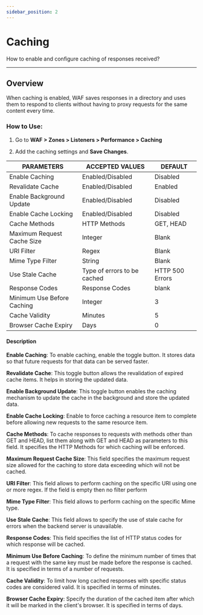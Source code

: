 ```yaml
---
sidebar_position: 2
---
```

# Caching

How to enable and configure caching of responses received?

---

## Overview

When caching is enabled, WAF saves responses in a directory and uses them to respond to clients without having to proxy requests for the same content every time.

### How to Use:

1. Go to **WAF > Zones > Listeners > Performance > Caching**

2. Add the caching settings and **Save Changes**.

| PARAMETERS                 | ACCEPTED VALUES             | DEFAULT         |
|----------------------------|-----------------------------|-----------------|
| Enable Caching             | Enabled/Disabled            | Disabled        |
| Revalidate Cache           | Enabled/Disabled            | Enabled         |
| Enable Background Update   | Enabled/Disabled            | Disabled        |
| Enable Cache Locking       | Enabled/Disabled            | Disabled        |
| Cache Methods              | HTTP Methods                | GET, HEAD       |
| Maximum Request Cache Size | Integer                     | Blank           |
| URI Filter                 | Regex                       | Blank           |
| Mime Type Filter           | String                      | Blank           |
| Use Stale Cache            | Type of errors to be cached | HTTP 500 Errors |
| Response Codes             | Response Codes              | blank           |
| Minimum Use Before Caching | Integer                     | 3               |
| Cache Validity             | Minutes                     | 5               |
| Browser Cache Expiry       | Days                        | 0               |

#### Description

**Enable Caching**: To enable caching, enable the toggle button. It stores data so that future requests for that data can be served faster.

**Revalidate Cache**: This toggle button allows the revalidation of expired cache items. It helps in storing the updated data.

**Enable Background Update**: This toggle button enables the caching mechanism to update the cache in the background and store the updated data.

**Enable Cache Locking**: Enable to force caching a resource item to complete before allowing new requests to the same resource item.

**Cache Methods**: To cache responses to requests with methods other than GET and HEAD, list them along with GET and HEAD as parameters to this field. It specifies the HTTP Methods for which caching will be enforced.

**Maximum Request Cache Size**: This field specifies the maximum request size allowed for the caching to store data exceeding which will not be cached.

**URI Filter**: This field allows to perform caching on the specific URI using one or more regex. If the field is empty then no filter perform

**Mime Type Filter**: This field allows to perform caching on the specific Mime type.

**Use Stale Cache**: This field allows to specify the use of stale cache for errors when the backend server is unavailable.

**Response Codes**: This field specifies the list of HTTP status codes for which response will be cached.

**Minimum Use Before Caching**: To define the minimum number of times that a request with the same key must be made before the response is cached. It is specified in terms of a number of requests.

**Cache Validity**: To limit how long cached responses with specific status codes are considered valid. It is specified in terms of minutes.

**Browser Cache Expiry**: Specify the duration of the cached item after which it will be marked in the client's browser. It is specified in terms of days.
